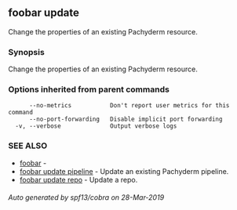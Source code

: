 ## foobar update

Change the properties of an existing Pachyderm resource.

### Synopsis


Change the properties of an existing Pachyderm resource.

### Options inherited from parent commands

```
      --no-metrics           Don't report user metrics for this command
      --no-port-forwarding   Disable implicit port forwarding
  -v, --verbose              Output verbose logs
```

### SEE ALSO
* [foobar](foobar.md)	 - 
* [foobar update pipeline](foobar_update_pipeline.md)	 - Update an existing Pachyderm pipeline.
* [foobar update repo](foobar_update_repo.md)	 - Update a repo.

###### Auto generated by spf13/cobra on 28-Mar-2019
